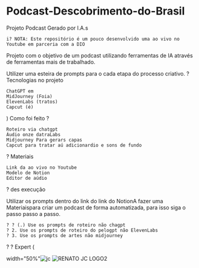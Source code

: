 # Podcast-Descobrimento-do-Brasil

Projeto Podcast Gerado por I.A.s

    i? NOTA: Este repositório é um pouco desenvolvido uma ao vivo no Youtube em parceria com a DIO

Projeto com o objetivo de um podcast utilizando ferramentas de IA através de ferramentas mais de trabalhado.

Utilizer uma esteira de prompts para o cada etapa do processo criativo.
? Tecnologias no projeto

    ChatGPT em
    MidJourney (Foia)
    ElevenLabs (tratos)
    Capcut (é)

) Como foi feito ?

    Roteiro via chatgpt
    Áudio onze datraLabs
    Midjourney Para gerars capas
    Capcut para tratar aú adicionardio e sons de fundo

? Materiais

    Link da ao vivo no Youtube
    Modelo de Notion
    Editor de aúdio

? des execução

Utilizar os prompts dentro do link do link do NotionA fazer uma Materiaispara criar um podcast de forma automatizada, para isso siga o passo passo a passo.

    ? ? (.) Use os prompts de roteiro não chagpt
    ? 2. Use os prompts de roteiro do pelogpt não ElevenLabs
    ? 3. Use os prompts de artes não midjourney


? ? Expert (

width="50%"![jc](https://github.com/user-attachments/assets/8a0800f1-74c8-47e6-ac2f-7575c0866234)  ![RENATO JC LOGO2](https://github.com/user-attachments/assets/71ebe370-4f52-4604-a128-bbb07382350f)



